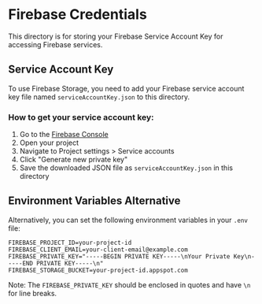 # Firebase Credentials

This directory is for storing your Firebase Service Account Key for accessing Firebase services.

## Service Account Key

To use Firebase Storage, you need to add your Firebase service account key file named `serviceAccountKey.json` to this directory.

### How to get your service account key:

1. Go to the [Firebase Console](https://console.firebase.google.com/)
2. Open your project 
3. Navigate to Project settings > Service accounts
4. Click "Generate new private key"
5. Save the downloaded JSON file as `serviceAccountKey.json` in this directory

## Environment Variables Alternative

Alternatively, you can set the following environment variables in your `.env` file:

```
FIREBASE_PROJECT_ID=your-project-id
FIREBASE_CLIENT_EMAIL=your-client-email@example.com
FIREBASE_PRIVATE_KEY="-----BEGIN PRIVATE KEY-----\nYour Private Key\n-----END PRIVATE KEY-----\n"
FIREBASE_STORAGE_BUCKET=your-project-id.appspot.com
```

Note: The `FIREBASE_PRIVATE_KEY` should be enclosed in quotes and have `\n` for line breaks. 